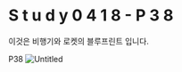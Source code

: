 #   S t u d y 0 4 1 8 - P 3 8 
이것은 비행기와 로켓의 블루프린트 입니다. 

P38
![Untitled](https://user-images.githubusercontent.com/128003999/233875830-abd3f7cb-306d-471c-b99a-672c8b077e48.png)
